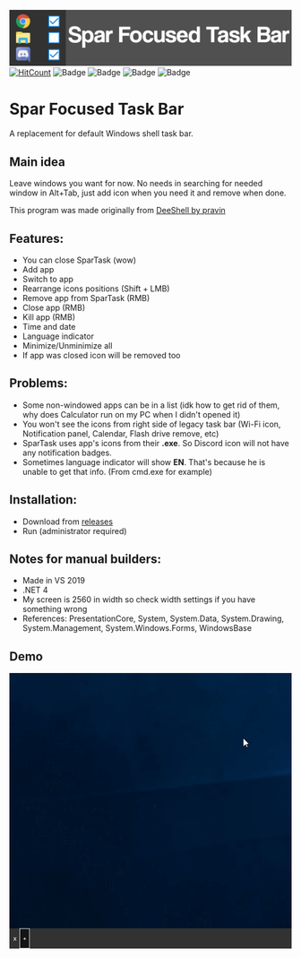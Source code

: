 ![SparTask Banner](SparTaskBanner.png)
[![HitCount](http://hits.dwyl.io/GitSparTV/SparTask.svg)](http://hits.dwyl.io/GitSparTV/SparTask)
![Badge](https://img.shields.io/github/license/GitSparTV/SparTask.svg)
![Badge](https://img.shields.io/github/release/GitSparTV/SparTask.svg)
![Badge](https://img.shields.io/github/last-commit/GitSparTV/SparTask.svg)
![Badge](https://img.shields.io/github/release-date/GitSparTV/SparTask.svg)
# Spar Focused Task Bar

A replacement for default Windows shell task bar.

## Main idea
Leave windows you want for now. No needs in searching for needed window in Alt+Tab, just add icon when you need it and remove when done.

This program was made originally from [DeeShell by pravin](https://github.com/pravin/deeshell)

## Features:
- You can close SparTask (wow)
- Add app
- Switch to app
- Rearrange icons positions (Shift + LMB)
- Remove app from SparTask (RMB)
- Close app (RMB)
- Kill app (RMB)
- Time and date
- Language indicator
- Minimize/Unminimize all
- If app was closed icon will be removed too

## Problems:
- Some non-windowed apps can be in a list (idk how to get rid of them, why does Calculator run on my PC when I didn't opened it)
- You won't see the icons from right side of legacy task bar (Wi-Fi icon, Notification panel, Calendar, Flash drive remove, etc)
- SparTask uses app's icons from their **.exe**. So Discord icon will not have any notification badges. 
- Sometimes language indicator will show **EN**. That's because he is unable to get that info. (From cmd.exe for example)

## Installation:
- Download from [releases](https://github.com/GitSparTV/SparTask/releases)
- Run (administrator required)

## Notes for manual builders:
- Made in VS 2019
- .NET 4
- My screen is 2560 in width so check width settings if you have something wrong
- References: PresentationCore, System, System.Data, System.Drawing, System.Management, System.Windows.Forms, WindowsBase

## Demo
![Demo](SparTaskDemo.gif) 